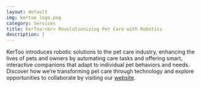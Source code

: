 ```yaml
---
layout: default
img: kertoo_logo.png
category: Services
title: KerToo:<br> Revolutionizing Pet Care with Robotics
description: |
---
```


KerToo introduces robotic solutions to the pet care industry, enhancing the lives of pets and owners by automating care tasks and offering smart, interactive companions that adapt to individual pet behaviors and needs. Discover how we’re transforming pet care through technology and explore opportunities to collaborate by visiting our [website](http://aierlab.tech).
